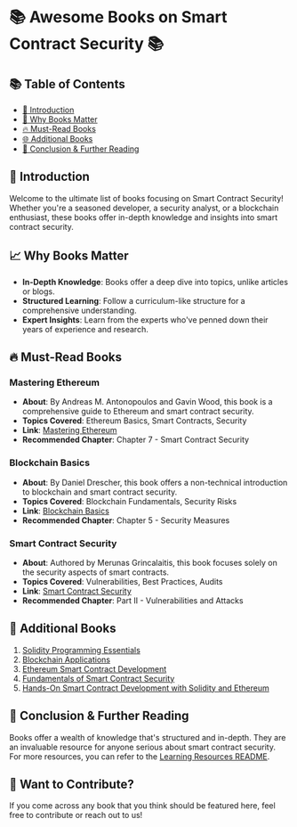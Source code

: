 # 📚 Awesome Books on Smart Contract Security 📚

## 📚 Table of Contents

- [🎯 Introduction](#-introduction)
- [📖 Why Books Matter](#-why-books-matter)
- [🔥 Must-Read Books](#-must-read-books)
- [🌐 Additional Books](#-additional-books)
- [🔗 Conclusion & Further Reading](#-conclusion--further-reading)

## 🎯 Introduction

Welcome to the ultimate list of books focusing on Smart Contract Security! Whether you're a seasoned developer, a security analyst, or a blockchain enthusiast, these books offer in-depth knowledge and insights into smart contract security.

## 📈 Why Books Matter

- **In-Depth Knowledge**: Books offer a deep dive into topics, unlike articles or blogs.
- **Structured Learning**: Follow a curriculum-like structure for a comprehensive understanding.
- **Expert Insights**: Learn from the experts who've penned down their years of experience and research.

## 🔥 Must-Read Books

### Mastering Ethereum

- **About**: By Andreas M. Antonopoulos and Gavin Wood, this book is a comprehensive guide to Ethereum and smart contract security.
- **Topics Covered**: Ethereum Basics, Smart Contracts, Security
- **Link**: [Mastering Ethereum](https://www.amazon.com/Mastering-Ethereum-Building-Smart-Contracts/dp/1491971940)
- **Recommended Chapter**: Chapter 7 - Smart Contract Security

### Blockchain Basics

- **About**: By Daniel Drescher, this book offers a non-technical introduction to blockchain and smart contract security.
- **Topics Covered**: Blockchain Fundamentals, Security Risks
- **Link**: [Blockchain Basics](https://www.amazon.com/Blockchain-Basics-Non-Technical-Introduction-Steps/dp/1484226038)
- **Recommended Chapter**: Chapter 5 - Security Measures

### Smart Contract Security

- **About**: Authored by Merunas Grincalaitis, this book focuses solely on the security aspects of smart contracts.
- **Topics Covered**: Vulnerabilities, Best Practices, Audits
- **Link**: [Smart Contract Security](https://www.amazon.com/Smart-Contract-Security-Auditing-Blockchain/dp/1839218262)
- **Recommended Chapter**: Part II - Vulnerabilities and Attacks


## 📖 Additional Books

1. [Solidity Programming Essentials](https://www.amazon.com/Solidity-Programming-Essentials-quickly-smart/dp/1788831386)
2. [Blockchain Applications](https://www.amazon.com/Blockchain-Applications-Hands-Approach-Arshdeep/dp/1484258539)
3. [Ethereum Smart Contract Development](https://www.amazon.com/Ethereum-Smart-Contract-Development-security/dp/1788473049)
4. [Fundamentals of Smart Contract Security](https://www.amazon.com/Fundamentals-Smart-Contract-Security-Richard/dp/194944936X)
5. [Hands-On Smart Contract Development with Solidity and Ethereum ](https://www.oreilly.com/library/view/hands-on-smart-contract/9781492045250/ch12.html)

## 🔗 Conclusion & Further Reading

Books offer a wealth of knowledge that's structured and in-depth. They are an invaluable resource for anyone serious about smart contract security. For more resources, you can refer to the [Learning Resources README](./README.md).

## 🙏 Want to Contribute?

If you come across any book that you think should be featured here, feel free to contribute or reach out to us!
